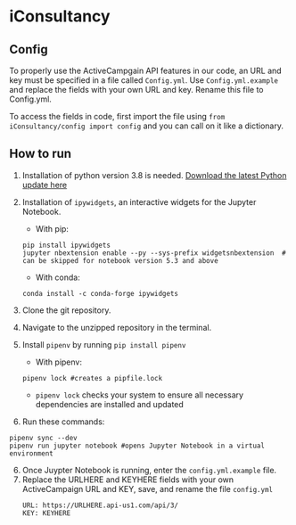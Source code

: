 # iConsultancy

## Config
To properly use the ActiveCampgain API features in our code, an URL and key must be specified in a file called `Config.yml`. Use `Config.yml.example` and replace the fields with your own URL and key. Rename this file to Config.yml.

To access the fields in code, first import the file using ```from iConsultancy/config import config``` and you can call on it like a dictionary.

## How to run
1. Installation of python version 3.8 is needed. [Download the latest Python update here](https://www.python.org/)
2. Installation of `ipywidgets`, an interactive widgets for the Jupyter Notebook.
   - With pip:
    ```
    pip install ipywidgets
    jupyter nbextension enable --py --sys-prefix widgetsnbextension  # can be skipped for notebook version 5.3 and above
    ```
    - With conda:
    ```
    conda install -c conda-forge ipywidgets
    ```
3. Clone the git repository.
4. Navigate to the unzipped repository in the terminal.
5. Install `pipenv` by running `pip install pipenv`
   - With pipenv: 
   ```
   pipenv lock #creates a pipfile.lock
   ```
   - `pipenv lock` checks your system to ensure all necessary dependencies are installed and updated

6. Run these commands:
```
pipenv sync --dev
pipenv run jupyter notebook #opens Jupyter Notebook in a virtual environment
```
6. Once Juypter Notebook is running, enter the `config.yml.example` file.
7. Replace the URLHERE and KEYHERE fields with your own ActiveCampaign URL and KEY, save, and rename the file `config.yml`
   ```
   URL: https://URLHERE.api-us1.com/api/3/
   KEY: KEYHERE
   ```
